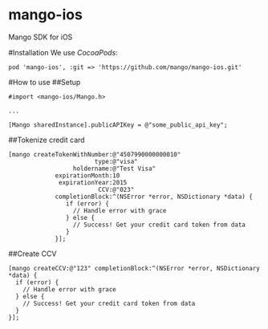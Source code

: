 mango-ios
=========

Mango SDK for iOS

#Installation
We use _CocoaPods_:

```
pod 'mango-ios', :git => 'https://github.com/mango/mango-ios.git'
```

#How to use
##Setup
```objc
#import <mango-ios/Mango.h>

...

[Mango sharedInstance].publicAPIKey = @"some_public_api_key";
```

##Tokenize credit card
```objc
[mango createTokenWithNumber:@"4507990000000010"
                        type:@"visa"
                  holdername:@"Test Visa"
             expirationMonth:10
              expirationYear:2015
                         CCV:@"023"
             completionBlock:^(NSError *error, NSDictionary *data) {
                if (error) {
                  // Handle error with grace 
                } else {
                  // Success! Get your credit card token from data
                }
             }];
```

##Create CCV
```objc
[mango createCCV:@"123" completionBlock:^(NSError *error, NSDictionary *data) {
  if (error) {
    // Handle error with grace 
  } else {
    // Success! Get your credit card token from data
  }
}];
```
